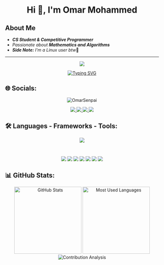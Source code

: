 <h1 align="center" style="animation: slideIn 1.5s ease-in-out;">Hi 👋, I'm Omar Mohammed</h1>

<h2>About Me</h2>

- ***CS Student & Competitive Programmer***
- *Passionate about **Mathematics and Algorithms***
- ***Side Note:** I'm a Linux user btw*🐧

---

<p align="center">
	<img src="https://github.com/user-attachments/assets/18ab1487-ea63-4f93-b03e-cbf0a0b55907" />
</p>

<p align="center">
	<a href="https://git.io/typing-svg"><img src="https://readme-typing-svg.herokuapp.com?font=GeistMono+Nerd+Font+Mono&weight=900&size=22&pause=1000&color=ae37fd&center=true&vCenter=true&width=600&height=60&lines=Type+into+the+void+and+Compile+!;Code+Hard,+Debug+Harder." alt="Typing SVG" /></a>
</p>

## 🌐 Socials:
<p align="center">
	<img src="https://komarev.com/ghpvc/?username=OmarSenpai&label=Profile%20views&color=0e75b6&style=for-the-badge" alt="OmarSenpai" /> 
</p>

<p align="center">
	<a href="https://x.com/OmarSenpai_20" > <img src="https://img.shields.io/badge/X-%23000000.svg?style=for-the-badge&logo=X&logoColor=white" > </a>
	<a href="mailto:Omar80747326@gmail.com" > <img src="https://img.shields.io/badge/Gmail-D14836?style=for-the-badge&logo=gmail&logoColor=white" > </a>
	<a href="https://codeforces.com/profile/Omar_Senpai" > <img src="https://img.shields.io/badge/Codeforces-445f9d?style=for-the-badge&logo=Codeforces&logoColor=white" > </a>
	<a href="https://leetcode.com/u/Omar_Senpai" > <img src="https://img.shields.io/badge/LeetCode-000000?style=for-the-badge&logo=LeetCode&logoColor=#d16c06" > </a>
</p>


## 🛠️ Languages - Frameworks - Tools:
<p align="center">
  <a href="https://go-skill-icons.vercel.app/">
    <img src="https://go-skill-icons.vercel.app/api/icons?i=cpp,python,go,java,javascript,typescript,git,github&theme=light&perline=12"/>
  </a>
</p>

<br>

<p align="center">
	<img src="https://img.shields.io/badge/FastAPI-005571?style=for-the-badge&logo=fastapi">
	<img src="https://img.shields.io/badge/Postman-FF6C37?style=for-the-badge&logo=postman&logoColor=white">
	<img src="https://img.shields.io/badge/numpy-%23013243.svg?style=for-the-badge&logo=numpy&logoColor=white">
	<img src="https://img.shields.io/badge/SciPy-%230C55A5.svg?style=for-the-badge&logo=scipy&logoColor=%white">
	<img src="https://img.shields.io/badge/pandas-%23150458.svg?style=for-the-badge&logo=pandas&logoColor=white">
	<img src="https://img.shields.io/badge/mysql-4479A1.svg?style=for-the-badge&logo=mysql&logoColor=white">
	<img src="https://img.shields.io/badge/MongoDB-%234ea94b.svg?style=for-the-badge&logo=mongodb&logoColor=white">
</p>


## 📊 GitHub Stats:
<p align="center" style="animation: fadeIn 2s ease-in-out;">
	<img src="https://github-readme-stats.vercel.app/api?username=OmarSenpai&show_icons=true&theme=transparent&hide_border=false" height = "220px" alt="GitHub Stats" />
	<img src="https://github-readme-stats.vercel.app/api/top-langs/?username=OmarSenpai&layout=compact&theme=transparent&langs_count=8&hide_border=false" height = "220px" alt="Most Used Languages" />
	<img src="https://github-readme-activity-graph.vercel.app/graph?username=OmarSenpai&theme=transparent&bg_color=ffffff&color=000000&line=1fb7e0&point=000000&area=true&hide_border=False" alt="Contribution Analysis">
</div>

